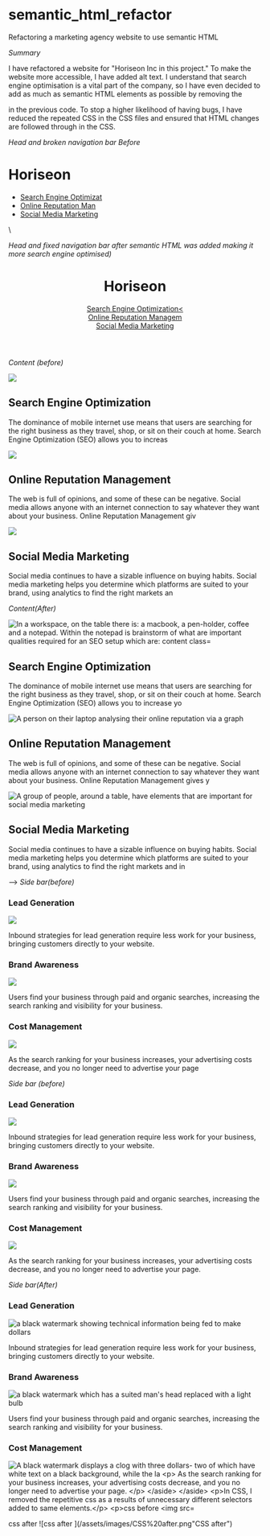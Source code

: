 # semantic_html_refactor
Refactoring a marketing agency website to use semantic HTML

_Summary_ 

I have refactored a website for "Horiseon Inc in this project." To make the website more accessible, I have added alt text. I understand that search engine optimisation is a vital part of the company, so I have even decided to add as much as semantic HTML elements as possible by removing the <div> in the previous code. To stop a higher likelihood of having bugs, I have reduced the repeated CSS in the CSS files and ensured that HTML changes are followed through in the CSS.

_Head and broken navigation bar Before_
<head>
    <meta charset="UTF-8" />
    <link rel="stylesheet" href="./assets/css/style.css">
    <title>website</title>
</head>

<body>
    <div class="header">
        <h1>Hori<span class="seo">seo</span>n</h1>
        <div>
            <ul>
                <li>
                    <a href="#search-engine-optimization">Search Engine Optimizat
                </li>
                <li>
                    <a href="#online-reputation-management">Online Reputation Man
                </li>
                <li>
                    <a href="#social-media-marketing">Social Media Marketing</a>
                </li>
            </ul>\
        </div>
    </div>
    <div class="hero"></div>
    <div class="content">

_Head and fixed navigation bar after_ 
 *semantic HTML was added making it more search engine optimised)* 
<head>
   <meta charset="UTF-8" />
   <link rel="stylesheet" href="./assets/css/style.css">
   <title> Refactoring HTML and CSS code for Horiseon Inc. </title>
</head>
<body>
    <!--header with a navigation bar-->
  <header class="header">
     <h1>Hori<span class="seo">seo</span>n</h1>
    <nav class="navbar">
       <nav class="button">
       <a href="#search-engine-optimization">Search Engine Optimization<
       </nav>
       <nav class="button">
       <a href="#online-reputation-management">Online Reputation Managem
       </nav>
       <nav class="button">
       <a href="#social-media-marketing">Social Media Marketing</a>
       </nav>
    </nav>
  </header>  
     <!--background cover image-->
     <div class="hero" > </div>


_Content (before)_
 <div class="content">
     <div class="search-engine-optimization">
         <img src="./assets/images/search-engine-optimization.jpg" class="float-left" />
         <h2>Search Engine Optimization</h2>
         <p>
             The dominance of mobile internet use means that users are searching for the right business as they travel, shop, or sit on their couch at home. Search Engine Optimization (SEO) allows you to increas
         </p>
     </div>
     <div id="online-reputation-management" class="online-reputation-management">
         <img src="./assets/images/online-reputation-management.jpg" class="float-right" />
         <h2>Online Reputation Management</h2>
         <p>
             The web is full of opinions, and some of these can be negative. Social media allows anyone with an internet connection to say whatever they want about your business. Online Reputation Management giv
         </p>
     </div>
     <div id="social-media-marketing" class="social-media-marketing">
         <img src="./assets/images/social-media-marketing.jpg" class="float-left" />
         <h2>Social Media Marketing</h2>
         <p>
             Social media continues to have a sizable influence on buying habits. Social media marketing helps you determine which platforms are suited to your brand, using analytics to find the right markets an
         </p>
     </div>
 </div>


_Content(After)_
<main>
  
  <!--
  <!--content that can be found via navigation bar -->
  <section class="content">
  <article id="search-engine-optimization" class="features">
  <img src="./assets/images/search-engine-optimization.jpg"  
  alt= " In a workspace, on the table there is: a macbook, a pen-holder, coffee and a notepad. Within the notepad is brainstorm of what are important qualities required for an SEO setup which are: content
  class="float-left" />
  <h2>Search Engine Optimization</h2>
  <p>
  The dominance of mobile internet use means that users are searching for the right business as they travel, shop, or sit on their couch at home. Search Engine Optimization (SEO) allows you to increase yo
  </p>
  </article>
  <article id="online-reputation-management" class="features">
  <img src="./assets/images/online-reputation-management.jpg" alt= "A person on their laptop analysing their online reputation via a graph" class="float-right" />
  <h2>Online Reputation Management</h2>
  <p>
  The web is full of opinions, and some of these can be negative. Social media allows anyone with an internet connection to say whatever they want about your business. Online Reputation Management gives y
  </p>
  </article>
  <article id="social-media-marketing" class="features">
  <img src="./assets/images/social-media-marketing.jpg" alt="A group of people, around a table, have elements that are important for social media marketing"class="float-left" />
  <h2>Social Media Marketing</h2>
  <p>
  Social media continues to have a sizable influence on buying habits. Social media marketing helps you determine which platforms are suited to your brand, using analytics to find the right markets and in
  </p>
  </article>
 </section>

-->
_Side bar(before)_
 </div>
 <div class="benefits">
     <div class="benefit-lead">
         <h3>Lead Generation</h3>
         <img src="./assets/images/lead-generation.png" />
         <p>
             Inbound strategies for lead generation require less work for your business, bringing customers directly to your website.
         </p>
     </div>
     <div class="benefit-brand">
         <h3>Brand Awareness</h3>
         <img src="./assets/images/brand-awareness.png" />
         <p>
             Users find your business through paid and organic searches, increasing the search ranking and visibility for your business.
         </p>
     </div>
     <div class="benefit-cost">
         <h3>Cost Management</h3>
         <img src="./assets/images/cost-management.png" />
         <p>
             As the search ranking for your business increases, your advertising costs decrease, and you no longer need to advertise your page
         </p>
     </div>
 </div>


 _Side bar (before)_
 </div>
 <div class="benefits">
     <div class="benefit-lead">
         <h3>Lead Generation</h3>
         <img src="./assets/images/lead-generation.png" />
         <p>
             Inbound strategies for lead generation require less work for your business, bringing customers directly to your website.
         </p>
     </div>
     <div class="benefit-brand">
         <h3>Brand Awareness</h3>
         <img src="./assets/images/brand-awareness.png" />
         <p>
             Users find your business through paid and organic searches, increasing the search ranking and visibility for your business.
         </p>
     </div>
     <div class="benefit-cost">
         <h3>Cost Management</h3>
         <img src="./assets/images/cost-management.png" />
         <p>
             As the search ranking for your business increases, your advertising costs decrease, and you no longer need to advertise your page.
         </p>
     </div>

_Side bar(After)_
<aside class="benefits">
 <aside class="leadbrandcost">
 <h3>Lead Generation</h3>
 <img src="./assets/images/lead-generation.png" alt="a black watermark showing technical information being fed to make dollars" />
 <p>
 Inbound strategies for lead generation require less work for your business, bringing customers directly to your website.
 </p>
 </aside>
 <aside class="leadbrandcost">
 <h3>Brand Awareness</h3>
 <img src="./assets/images/brand-awareness.png" alt= "a black watermark which has a suited man's head replaced with a light bulb"/>
 <p>
 Users find your business through paid and organic searches, increasing the search ranking and visibility for your business.
 </p>
 </aside>
 <aside class="leadbrandcost">
 <h3>Cost Management</h3>
 <img src="./assets/images/cost-management.png" alt="A black watermark displays a clog with three dollars- two of which have white text on a black background, while the la
 <p>
  As the search ranking for your business increases, your advertising costs decrease, and you no longer need to advertise your page.
 </p>
 </aside>
</aside>


In CSS, I removed the repetitive css as a results of unnecessary different selectors added to same elements.

css before ![ css before](/assets/images/CSS%20before.png "CSS before")

css after ![css after ](/assets/images/CSS%20after.png"CSS after")








